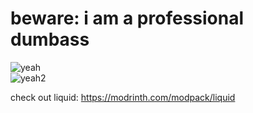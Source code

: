 # beware: i am a professional dumbass

![yeah](http://github-profile-summary-cards.vercel.app/api/cards/profile-details?username=RealmKebab&theme=discord_old_blurple)  
![yeah2](http://github-profile-summary-cards.vercel.app/api/cards/stats?username=RealmKebab&theme=discord_old_blurple)  

check out liquid: https://modrinth.com/modpack/liquid
